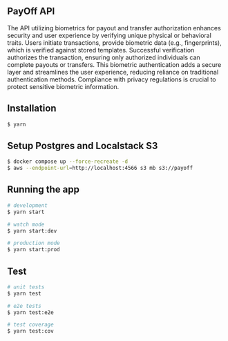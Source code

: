 ## PayOff API

The API utilizing biometrics for payout and transfer authorization enhances security and user experience by verifying unique physical or behavioral traits. Users initiate transactions, provide biometric data (e.g., fingerprints), which is verified against stored templates. Successful verification authorizes the transaction, ensuring only authorized individuals can complete payouts or transfers. This biometric authentication adds a secure layer and streamlines the user experience, reducing reliance on traditional authentication methods. Compliance with privacy regulations is crucial to protect sensitive biometric information.

## Installation

```bash
$ yarn
```

## Setup Postgres and Localstack S3

```bash
$ docker compose up --force-recreate -d
$ aws --endpoint-url=http://localhost:4566 s3 mb s3://payoff
```

## Running the app

```bash
# development
$ yarn start

# watch mode
$ yarn start:dev

# production mode
$ yarn start:prod
```

## Test

```bash
# unit tests
$ yarn test

# e2e tests
$ yarn test:e2e

# test coverage
$ yarn test:cov
```
